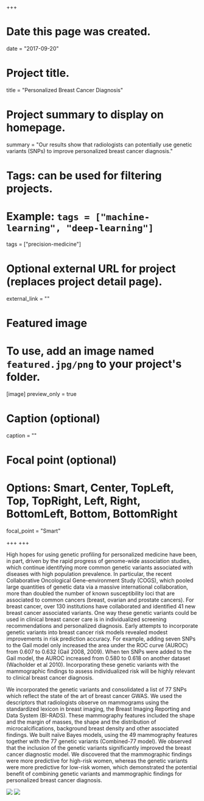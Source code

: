 +++
# Date this page was created.
date = "2017-09-20"

# Project title.
title = "Personalized Breast Cancer Diagnosis"

# Project summary to display on homepage.
summary = "Our results show that radiologists can potentially use genetic variants (SNPs) to improve personalized breast cancer diagnosis."

# Tags: can be used for filtering projects.
# Example: `tags = ["machine-learning", "deep-learning"]`
tags = ["precision-medicine"]

# Optional external URL for project (replaces project detail page).
external_link = ""

# Featured image
# To use, add an image named `featured.jpg/png` to your project's folder. 
[image]
  preview_only = true
 
  # Caption (optional)
  caption = ""

  # Focal point (optional)
  # Options: Smart, Center, TopLeft, Top, TopRight, Left, Right, BottomLeft, Bottom, BottomRight
  focal_point = "Smart"

+++
+++

High hopes for using genetic profiling for personalized medicine have been, in part, driven by the rapid progress of genome-wide association studies, which continue identifying more common genetic variants associated with diseases with high population prevalence. In particular, the recent Collaborative Oncological Gene-environment Study (COGS), which pooled large quantities of genetic data via a massive international collaboration, more than doubled the number of known susceptibility loci that are associated to common cancers (breast, ovarian and prostate cancers). For breast cancer, over 130 institutions have collaborated and identified 41 new breast cancer associated variants. One way these genetic variants could be used in clinical breast cancer care is in individualized screening recommendations and personalized diagnosis. Early attempts to incorporate genetic variants into breast cancer risk models revealed modest improvements in risk prediction accuracy. For example, adding seven SNPs to the Gail model only increased the area under the ROC curve (AUROC) from 0.607 to 0.632 (Gail 2008, 2009). When ten SNPs were added to the Gail model, the AUROC increased from 0.580 to 0.618 on another dataset (Wacholder et al 2010). Incorporating these genetic variants with the mammographic findings to assess individualized risk will be highly relevant to clinical breast cancer diagnosis. 

We incorporated the genetic variants and consolidated a list of 77 SNPs which reflect the state of the art of breast cancer GWAS. We used the descriptors that radiologists observe on mammograms using the standardized lexicon in breast imaging, the Breast Imaging Reporting and Data System (BI-RADS). These mammography features included the shape and the margin of masses, the shape and the distribution of microcalcifications, background breast density and other associated findings. We built naïve Bayes models, using the 49 mammography features together with the 77 genetic variants (Combined-77 model). We observed that the inclusion of the genetic variants significantly improved the breast cancer diagnostic model. We discovered that the mammographic findings were more predictive for high-risk women, whereas the genetic variants were more predictive for low-risk women, which demonstrated the potential benefit of combining genetic variants and mammographic findings for personalized breast cancer diagnosis.

<img src="../../img/radiogenomics_result1.jpg">
<img src="../../img/radiogenomics_result2.jpg">